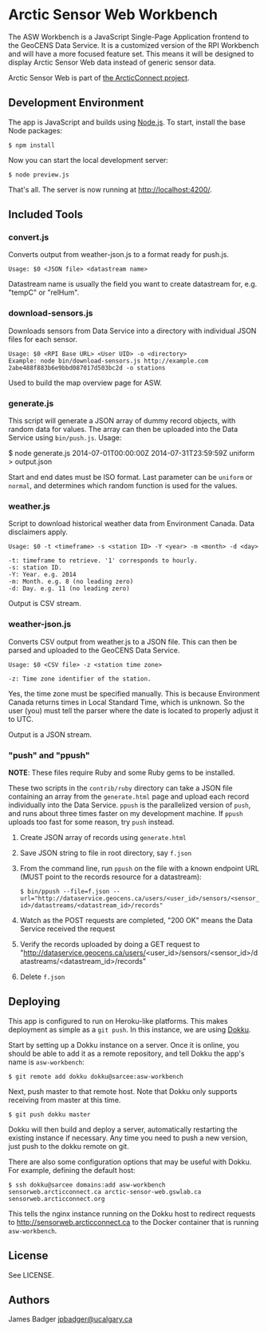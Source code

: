# Arctic Sensor Web Workbench

The ASW Workbench is a JavaScript Single-Page Application frontend to the GeoCENS Data Service. It is a customized version of the RPI Workbench and will have a more focused feature set. This means it will be designed to display Arctic Sensor Web data instead of generic sensor data.

Arctic Sensor Web is part of [the ArcticConnect project](http://arcticconnect.ca/).

## Development Environment

The app is JavaScript and builds using [Node.js](https://nodejs.org/). To start, install the base Node packages:

    $ npm install

Now you can start the local development server:

    $ node preview.js

That's all. The server is now running at [http://localhost:4200/](http://localhost:4200/).

## Included Tools

### convert.js

Converts output from weather-json.js to a format ready for push.js.

    Usage: $0 <JSON file> <datastream name>

Datastream name is usually the field you want to create datastream for, e.g. "tempC" or "relHum".

### download-sensors.js

Downloads sensors from Data Service into a directory with individual JSON files for each sensor.

    Usage: $0 <RPI Base URL> <User UID> -o <directory>
    Example: node bin/download-sensors.js http://example.com 2abe488f883b6e9bbd087017d503bc2d -o stations

Used to build the map overview page for ASW.

### generate.js

This script will generate a JSON array of dummy record objects, with random data for values. The array can then be uploaded into the Data Service using `bin/push.js`. Usage:

  $ node generate.js 2014-07-01T00:00:00Z 2014-07-31T23:59:59Z uniform > output.json

Start and end dates must be ISO format. Last parameter can be `uniform` or `normal`, and determines which random function is used for the values.

### weather.js

Script to download historical weather data from Environment Canada. Data disclaimers apply.

    Usage: $0 -t <timeframe> -s <station ID> -Y <year> -m <month> -d <day>

    -t: timeframe to retrieve. '1' corresponds to hourly.
    -s: station ID.
    -Y: Year. e.g. 2014
    -m: Month. e.g. 8 (no leading zero)
    -d: Day. e.g. 11 (no leading zero)

Output is CSV stream.

### weather-json.js

Converts CSV output from weather.js to a JSON file. This can then be parsed and uploaded to the GeoCENS Data Service.

    Usage: $0 <CSV file> -z <station time zone>

    -z: Time zone identifier of the station.

Yes, the time zone must be specified manually. This is because Environment Canada returns times in Local Standard Time, which is unknown. So the user (you) must tell the parser where the date is located to properly adjust it to UTC.

Output is a JSON stream.

### "push" and "ppush"

**NOTE**: These files require Ruby and some Ruby gems to be installed.

These two scripts in the `contrib/ruby` directory can take a JSON file containing an array from the `generate.html` page and upload each record individually into the Data Service. `ppush` is the parallelized version of `push`, and runs about three times faster on my development machine. If `ppush` uploads too fast for some reason, try `push` instead.

1. Create JSON array of records using `generate.html`
2. Save JSON string to file in root directory, say `f.json`
3. From the command line, run `ppush` on the file with a known endpoint URL (MUST point to the records resource for a datastream):

	`$ bin/ppush --file=f.json --url="http://dataservice.geocens.ca/users/<user_id>/sensors/<sensor_id>/datastreams/<datastream_id>/records"`

4. Watch as the POST requests are completed, "200 OK" means the Data Service received the request
5. Verify the records uploaded by doing a GET request to "http://dataservice.geocens.ca/users/<user_id>/sensors/<sensor_id>/datastreams/<datastream_id>/records"
6. Delete `f.json`

## Deploying

This app is configured to run on Heroku-like platforms. This makes deployment as simple as a `git push`. In this instance, we are using [Dokku](https://github.com/progrium/dokku).

Start by setting up a Dokku instance on a server. Once it is online, you should be able to add it as a remote repository, and tell Dokku the app's name is `asw-workbench`:

    $ git remote add dokku dokku@sarcee:asw-workbench

Next, push master to that remote host. Note that Dokku only supports receiving from master at this time.

    $ git push dokku master

Dokku will then build and deploy a server, automatically restarting the existing instance if necessary. Any time you need to push a new version, just push to the dokku remote on git.

There are also some configuration options that may be useful with Dokku. For example, defining the default host:

    $ ssh dokku@sarcee domains:add asw-workbench sensorweb.arcticconnect.ca arctic-sensor-web.gswlab.ca sensorweb.arcticconnect.org

This tells the nginx instance running on the Dokku host to redirect requests to http://sensorweb.arcticconnect.ca to the Docker container that is running `asw-workbench`.

## License

See LICENSE.

## Authors

James Badger <jpbadger@ucalgary.ca>
